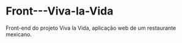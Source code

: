 # Front---Viva-la-Vida
Front-end do projeto Viva la Vida, aplicação web de um restaurante mexicano.
